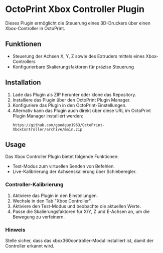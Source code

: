 # OctoPrint Xbox Controller Plugin

Dieses Plugin ermöglicht die Steuerung eines 3D-Druckers über einen Xbox-Controller in OctoPrint.

## Funktionen

- Steuerung der Achsen X, Y, Z sowie des Extruders mittels eines Xbox-Controllers
- Konfigurierbare Skalierungsfaktoren für präzise Steuerung

## Installation

1. Lade das Plugin als ZIP herunter oder klone das Repository.
2. Installiere das Plugin über den OctoPrint Plugin Manager.
3. Konfiguriere das Plugin in den OctoPrint-Einstellungen.
4. Alternativ kann das Plugin auch direkt über diese URL im OctoPrint Plugin Manager installiert werden:
   ```
   https://github.com/goodguy1963/OctoPrint-XboxController/archive/main.zip
   ```

## Usage

Das Xbox Controller Plugin bietet folgende Funktionen:
- Test-Modus zum virtuellen Senden von Befehlen.
- Live-Kalibrierung der Achsenskalierung über Schieberegler.

### Controller-Kalibrierung

1. Aktiviere das Plugin in den Einstellungen.
2. Wechsle in den Tab "Xbox Controller".
3. Aktiviere den Test-Modus und beobachte die aktuellen Werte.
4. Passe die Skalierungsfaktoren für X/Y, Z und E-Achsen an, um die Bewegung zu verfeinern.

### Hinweis

Stelle sicher, dass das xbox360controller-Modul installiert ist, damit der Controller erkannt wird.
